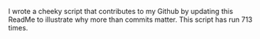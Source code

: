 I wrote a cheeky script that contributes to my Github by updating this ReadMe to illustrate why more than commits matter. This script has run 713 times.